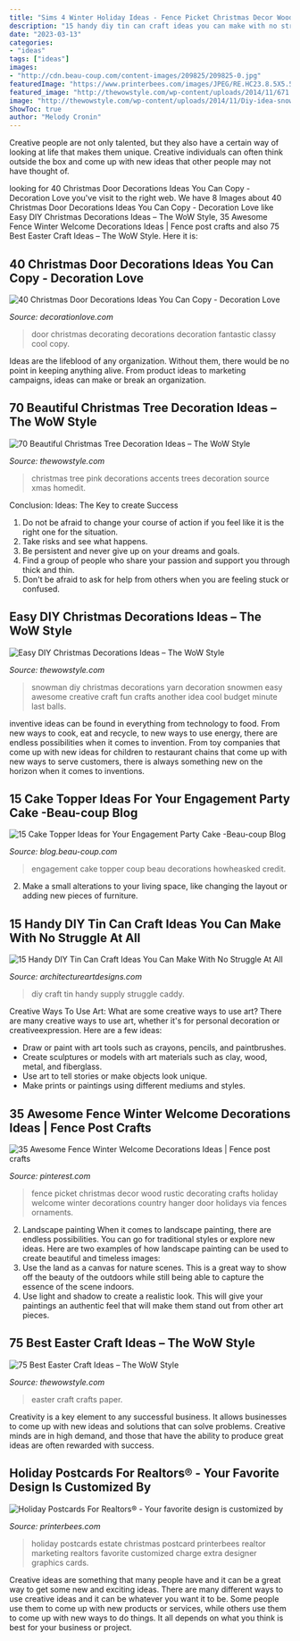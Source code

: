 ```yaml
---
title: "Sims 4 Winter Holiday Ideas - Fence Picket Christmas Decor Wood Rustic Decorating Crafts Holiday Welcome Winter Decorations Country Hanger Door Holidays Via Fences Ornaments"
description: "15 handy diy tin can craft ideas you can make with no struggle at all"
date: "2023-03-13"
categories:
- "ideas"
tags: ["ideas"]
images:
- "http://cdn.beau-coup.com/content-images/209825/209825-0.jpg"
featuredImage: "https://www.printerbees.com/images/JPEG/RE.HC23.8.5X5.5.[]..jpg"
featured_image: "http://thewowstyle.com/wp-content/uploads/2014/11/671.jpg"
image: "http://thewowstyle.com/wp-content/uploads/2014/11/Diy-idea-snowman-of-thread.jpg"
ShowToc: true
author: "Melody Cronin"
---
```



Creative people are not only talented, but they also have a certain way of looking at life that makes them unique. Creative individuals can often think outside the box and come up with new ideas that other people may not have thought of.

	

		
looking for 40 Christmas Door Decorations Ideas You Can Copy - Decoration Love you've visit to the right web. We have 8 Images about 40 Christmas Door Decorations Ideas You Can Copy - Decoration Love like Easy DIY Christmas Decorations Ideas – The WoW Style, 35 Awesome Fence Winter Welcome Decorations Ideas | Fence post crafts and also 75 Best Easter Craft Ideas – The WoW Style. Here it is:
		
    
## 40 Christmas Door Decorations Ideas You Can Copy - Decoration Love

<img loading=lazy src="http://www.decorationlove.com/wp-content/uploads/2016/08/Christmas-Door-Decorating-Ideas-2016-1.jpg" onerror="this.onerror=null;this.src='https://tse4.mm.bing.net/th?id=OIP.HQbpa5I-tM0XcAe0A20cGQHaJx&amp;pid=15.1';" alt="40 Christmas Door Decorations Ideas You Can Copy - Decoration Love">

_Source: decorationlove.com_

>door christmas decorating decorations decoration fantastic classy cool copy. 

	

Ideas are the lifeblood of any organization. Without them, there would be no point in keeping anything alive. From product ideas to marketing campaigns, ideas can make or break an organization.

    
## 70 Beautiful Christmas Tree Decoration Ideas – The WoW Style

<img loading=lazy src="http://thewowstyle.com/wp-content/uploads/2014/11/671.jpg" onerror="this.onerror=null;this.src='https://tse3.mm.bing.net/th?id=OIP.c7hfOXvW_6dzr3OQJvaBcgHaK-&amp;pid=15.1';" alt="70 Beautiful Christmas Tree Decoration Ideas – The WoW Style">

_Source: thewowstyle.com_

>christmas tree pink decorations accents trees decoration source xmas homedit. 

	

Conclusion: Ideas: The Key to create Success
1. Do not be afraid to change your course of action if you feel like it is the right one for the situation.
2. Take risks and see what happens.
3. Be persistent and never give up on your dreams and goals.
4. Find a group of people who share your passion and support you through thick and thin.
5. Don't be afraid to ask for help from others when you are feeling stuck or confused.

    
## Easy DIY Christmas Decorations Ideas – The WoW Style

<img loading=lazy src="http://thewowstyle.com/wp-content/uploads/2014/11/Diy-idea-snowman-of-thread.jpg" onerror="this.onerror=null;this.src='https://tse2.mm.bing.net/th?id=OIP.2AiCjcsFXIxsDFmuIKrCdAHaKb&amp;pid=15.1';" alt="Easy DIY Christmas Decorations Ideas – The WoW Style">

_Source: thewowstyle.com_

>snowman diy christmas decorations yarn decoration snowmen easy awesome creative craft fun crafts another idea cool budget minute last balls. 

	

inventive ideas can be found in everything from technology to food. From new ways to cook, eat and recycle, to new ways to use energy, there are endless possibilities when it comes to invention. From toy companies that come up with new ideas for children to restaurant chains that come up with new ways to serve customers, there is always something new on the horizon when it comes to inventions.

    
## 15 Cake Topper Ideas For Your Engagement Party Cake -Beau-coup Blog

<img loading=lazy src="http://cdn.beau-coup.com/content-images/209825/209825-0.jpg" onerror="this.onerror=null;this.src='https://tse2.mm.bing.net/th?id=OIP.afevmte8c5zYX7x0N-hMJgHaLH&amp;pid=15.1';" alt="15 Cake Topper Ideas for Your Engagement Party Cake -Beau-coup Blog">

_Source: blog.beau-coup.com_

>engagement cake topper coup beau decorations howheasked credit. 

	

2. Make a small alterations to your living space, like changing the layout or adding new pieces of furniture. 

    
## 15 Handy DIY Tin Can Craft Ideas You Can Make With No Struggle At All

<img loading=lazy src="https://www.architectureartdesigns.com/wp-content/uploads/2019/05/15-Handy-DIY-Tin-Can-Craft-Ideas-You-Can-Make-With-No-Struggle-At-All-15.jpg" onerror="this.onerror=null;this.src='https://tse3.mm.bing.net/th?id=OIP.KATgEwfqufjLn6UuXijOUQHaJ3&amp;pid=15.1';" alt="15 Handy DIY Tin Can Craft Ideas You Can Make With No Struggle At All">

_Source: architectureartdesigns.com_

>diy craft tin handy supply struggle caddy. 

	

Creative Ways To Use Art: What are some creative ways to use art?
There are many creative ways to use art, whether it's for personal decoration or creativeexpression. Here are a few ideas: 
- Draw or paint with art tools such as crayons, pencils, and paintbrushes.
- Create sculptures or models with art materials such as clay, wood, metal, and fiberglass.
- Use art to tell stories or make objects look unique.
- Make prints or paintings using different mediums and styles.

    
## 35 Awesome Fence Winter Welcome Decorations Ideas | Fence Post Crafts

<img loading=lazy src="https://i.pinimg.com/736x/ea/18/f7/ea18f78c621dadaf5b09dbaedadb8d51.jpg" onerror="this.onerror=null;this.src='https://tse3.mm.bing.net/th?id=OIP.cFrgrHKDaVOeicGOyhRmJAHaJ4&amp;pid=15.1';" alt="35 Awesome Fence Winter Welcome Decorations Ideas | Fence post crafts">

_Source: pinterest.com_

>fence picket christmas decor wood rustic decorating crafts holiday welcome winter decorations country hanger door holidays via fences ornaments. 

	

2. Landscape painting
When it comes to landscape painting, there are endless possibilities. You can go for traditional styles or explore new ideas. Here are two examples of how landscape painting can be used to create beautiful and timeless images: 
2. Use the land as a canvas for nature scenes. This is a great way to show off the beauty of the outdoors while still being able to capture the essence of the scene indoors.
3. Use light and shadow to create a realistic look. This will give your paintings an authentic feel that will make them stand out from other art pieces.

    
## 75 Best Easter Craft Ideas – The WoW Style

<img loading=lazy src="http://thewowstyle.com/wp-content/uploads/2015/01/Easter-crafts-from-paper-1336986022_38.jpg" onerror="this.onerror=null;this.src='https://tse1.mm.bing.net/th?id=OIP.W9cAZ1hds28sTAl5rI0RUwHaLH&amp;pid=15.1';" alt="75 Best Easter Craft Ideas – The WoW Style">

_Source: thewowstyle.com_

>easter craft crafts paper. 

	

Creativity is a key element to any successful business. It allows businesses to come up with new ideas and solutions that can solve problems. Creative minds are in high demand, and those that have the ability to produce great ideas are often rewarded with success.

    
## Holiday Postcards For Realtors® - Your Favorite Design Is Customized By

<img loading=lazy src="https://www.printerbees.com/images/JPEG/RE.HC23.8.5X5.5.[]..jpg" onerror="this.onerror=null;this.src='https://tse3.mm.bing.net/th?id=OIP.zCpr4vPaXp0zge7cQ23oagAAAA&amp;pid=15.1';" alt="Holiday Postcards For Realtors® - Your favorite design is customized by">

_Source: printerbees.com_

>holiday postcards estate christmas postcard printerbees realtor marketing realtors favorite customized charge extra designer graphics cards. 

	

Creative ideas are something that many people have and it can be a great way to get some new and exciting ideas. There are many different ways to use creative ideas and it can be whatever you want it to be. Some people use them to come up with new products or services, while others use them to come up with new ways to do things. It all depends on what you think is best for your business or project.

